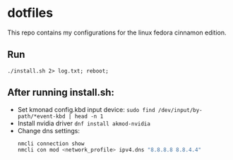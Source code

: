 # dotfiles

This repo contains my configurations for the linux fedora cinnamon edition.

## Run
`./install.sh 2> log.txt; reboot;`

## After running install.sh:

- Set kmonad config.kbd input device:
  `sudo find /dev/input/by-path/*event-kbd | head -n 1`
- Install nvidia driver `dnf install akmod-nvidia`
- Change dns settings:
  ```bash
  nmcli connection show
  nmcli con mod <network_profile> ipv4.dns "8.8.8.8 8.8.4.4"
  ```

